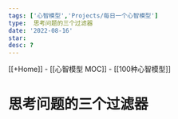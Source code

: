 ```yaml
---
tags: ['心智模型','Projects/每日一个心智模型']
type:  思考问题的三个过滤器
date: '2022-08-16'
star:
desc: ?
---
```

[[+Home]] - [[心智模型 MOC]] - [[100种心智模型]]


# 思考问题的三个过滤器


